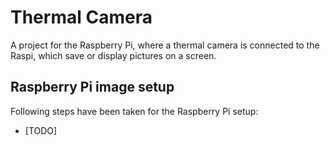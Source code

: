 # Thermal Camera

A project for the Raspberry Pi, where a thermal camera is connected to the Raspi, which save or display pictures on a screen.

## Raspberry Pi image setup

Following steps have been taken for the Raspberry Pi setup:

- [TODO]
